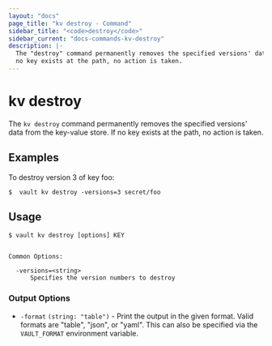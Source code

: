 ```yaml
---
layout: "docs"
page_title: "kv destroy - Command"
sidebar_title: "<code>destroy</code>"
sidebar_current: "docs-commands-kv-destroy"
description: |-
  The "destroy" command permanently removes the specified versions' data from the key-value store. If
  no key exists at the path, no action is taken.
---
```


# kv destroy

The `kv destroy` command permanently removes the specified versions' data from the key-value store. If
  no key exists at the path, no action is taken.

## Examples

To destroy version 3 of key foo:

```text
$  vault kv destroy -versions=3 secret/foo
```

## Usage

```text 
$ vault kv destroy [options] KEY


Common Options:

  -versions=<string>
      Specifies the version numbers to destroy
```

### Output Options

- `-format` `(string: "table")` - Print the output in the given format. Valid
  formats are "table", "json", or "yaml". This can also be specified via the
  `VAULT_FORMAT` environment variable.
  